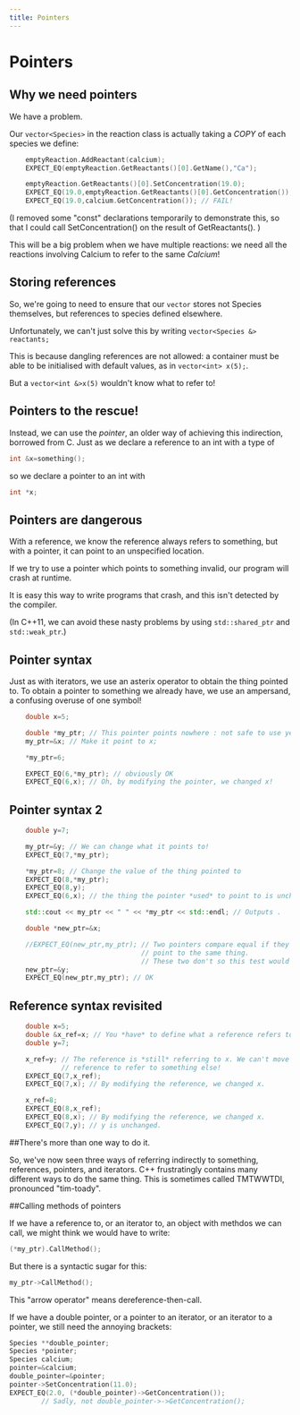```yaml
---
title: Pointers
---
```



Pointers
========

## Why we need pointers

We have a problem.

Our `vector<Species>` in the reaction class is actually taking a *COPY* of each species we define:

``` cpp
	emptyReaction.AddReactant(calcium);
	EXPECT_EQ(emptyReaction.GetReactants()[0].GetName(),"Ca");

	emptyReaction.GetReactants()[0].SetConcentration(19.0);
	EXPECT_EQ(19.0,emptyReaction.GetReactants()[0].GetConcentration());
	EXPECT_EQ(19.0,calcium.GetConcentration()); // FAIL!
```

(I removed some "const" declarations temporarily to demonstrate this, so that I could call SetConcentration() on the result of GetReactants(). )

This will be a big problem when we have multiple reactions: we need all the reactions involving Calcium to refer to the same *Calcium*!

## Storing references

So, we're going to need to ensure that our `vector` stores not Species themselves, but references to species defined elsewhere.

Unfortunately, we can't just solve this by writing `vector<Species &> reactants;`

This is because dangling references are not allowed: a container must be able to be initialised with default values, as in `vector<int> x(5);`.

But a `vector<int &>x(5)` wouldn't know what to refer to!

## Pointers to the rescue!

Instead, we can use the *pointer*, an older way of achieving this indirection, borrowed from C. Just as we declare a reference to an int with a type of

``` cpp
int &x=something();
```

so we declare a pointer to an int with

```cpp
int *x;
```

## Pointers are dangerous

With a reference, we know the reference always refers to something, but with a pointer, it can point to an unspecified location.

If we try to use a pointer which
points to something invalid, our program will crash at runtime.

It is easy this way to write programs that crash, and this isn't detected by the compiler.

(In C++11, we can avoid these nasty problems by using `std::shared_ptr` and `std::weak_ptr`.)

## Pointer syntax

Just as with iterators, we use an asterix operator to obtain the thing pointed to. To obtain a pointer to something we already have, we use an ampersand, a confusing overuse
of one symbol!

``` cpp
	double x=5;

	double *my_ptr; // This pointer points nowhere : not safe to use yet.
	my_ptr=&x; // Make it point to x;

	*my_ptr=6;

	EXPECT_EQ(6,*my_ptr); // obviously OK
	EXPECT_EQ(6,x); // Oh, by modifying the pointer, we changed x!
```

## Pointer syntax 2

``` cpp
	double y=7;

	my_ptr=&y; // We can change what it points to!
	EXPECT_EQ(7,*my_ptr);

	*my_ptr=8; // Change the value of the thing pointed to
	EXPECT_EQ(8,*my_ptr);
	EXPECT_EQ(8,y);
	EXPECT_EQ(6,x); // the thing the pointer *used* to point to is unchanged.

	std::cout << my_ptr << " " << *my_ptr << std::endl; // Outputs .

	double *new_ptr=&x;

	//EXPECT_EQ(new_ptr,my_ptr); // Two pointers compare equal if they
								 // point to the same thing.
								 // These two don't so this test would fail.
	new_ptr=&y;
	EXPECT_EQ(new_ptr,my_ptr); // OK
```

## Reference syntax revisited

``` cpp
	double x=5;
	double &x_ref=x; // You *have* to define what a reference refers to
	double y=7;

	x_ref=y; // The reference is *still* referring to x. We can't move the
			 // reference to refer to something else!
	EXPECT_EQ(7,x_ref);
	EXPECT_EQ(7,x); // By modifying the reference, we changed x.

	x_ref=8;
	EXPECT_EQ(8,x_ref);
	EXPECT_EQ(8,x); // By modifying the reference, we changed x.
	EXPECT_EQ(7,y); // y is unchanged.

```

##There's more than one way to do it.

So, we've now seen three ways of referring indirectly to something, references, pointers, and iterators. C++ frustratingly contains many different ways to do the same thing. This is sometimes called TMTWWTDI, pronounced "tim-toady".

##Calling methods of pointers

If we have a reference to, or an iterator to, an object with methdos we can call, we might think we would have to write:

``` cpp
(*my_ptr).CallMethod();
```

But there is a syntactic sugar for this:

``` cpp
my_ptr->CallMethod();
```

This "arrow operator" means dereference-then-call.

If we have a double pointer, or a pointer to an iterator, or an iterator to a pointer, we still need the annoying brackets:

``` cpp
Species **double_pointer;
Species *pointer;
Species calcium;
pointer=&calcium;
double_pointer=&pointer;
pointer->SetConcentration(11.0);
EXPECT_EQ(2.0, (*double_pointer)->GetConcentration());
		// Sadly, not double_pointer->->GetConcentration();
```
